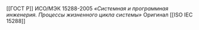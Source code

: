 [[ГОСТ Р]] ИСО/МЭК 15288-2005 _«Системная и программная инженерия. Процессы жизненного цикла системы»_
Оригинал [[ISO IEC 15288]] 